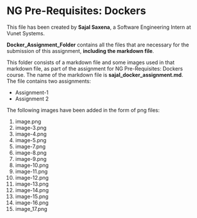 # NG Pre-Requisites: Dockers
This file has been created by **Sajal Saxena**, a Software Engineering Intern at Vunet Systems.

**Docker_Assignment_Folder** contains all the files that are necessary for the submission of this assignment, **including the markdown file**.

This folder consists of a markdown file and some images used in that markdown file, as part of the assignment for NG Pre-Requisites: Dockers course.
The name of the markdown file is **sajal_docker_assignment.md**. The file contains two assignments: 
- Assignment-1
- Assignment 2

The following images have been added in the form of png files:
1. image.png
2. image-3.png
3. image-4.png
4. image-5.png
5. image-7.png
6. image-8.png
7. image-9.png
8. image-10.png
9. image-11.png
10. image-12.png
11. image-13.png
12. image-14.png
13. image-15.png
14. image-16.png
15. image_17.png
